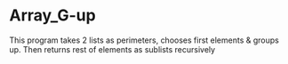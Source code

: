 # Array_G-up
This program takes 2 lists as perimeters, chooses first elements &amp; groups up. Then returns rest of elements as sublists recursively
